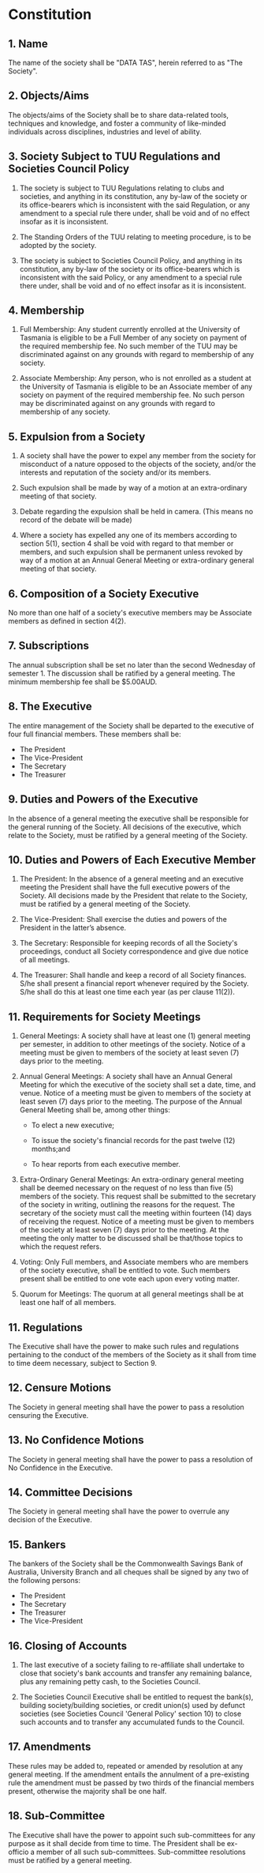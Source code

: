 # Constitution

## 1. Name

The name of the society shall be "DATA TAS", herein referred to as "The Society".

## 2. Objects/Aims

The objects/aims of the Society shall be to share data-related tools, techniques and knowledge, and foster a community of like-minded individuals across disciplines, industries and level of ability.

## 3. Society Subject to TUU Regulations and Societies Council Policy

1. The society is subject to TUU Regulations relating to clubs and societies, and anything in its constitution, any by-law of the society or its office-bearers which is inconsistent with the said Regulation, or any amendment to a special rule there under, shall be void and of no effect insofar as it is inconsistent.

2. The Standing Orders of the TUU relating to meeting procedure, is to be adopted by the society.

3. The society is subject to Societies Council Policy, and anything in its constitution, any by-law of the society or its office-bearers which is inconsistent with the said Policy, or any amendment to a special rule there under, shall be void and of no effect insofar as it is inconsistent.

## 4. Membership

1. Full Membership: Any student currently enrolled at the University of Tasmania is eligible to be a Full Member of any society on payment of the required membership fee. No such member of the TUU may be discriminated against on any grounds with regard to membership of any society.

2. Associate Membership: Any person, who is not enrolled as a student at the University of Tasmania is eligible to be an Associate member of any society on payment of the required membership fee. No such person may be discriminated against on any grounds with regard to membership of any society.

## 5. Expulsion from a Society

1. A society shall have the power to expel any member from the society for misconduct of a nature opposed to the objects of the society, and/or the interests and reputation of the society and/or its members.

2. Such expulsion shall be made by way of a motion at an extra-ordinary meeting of that society.

3. Debate regarding the expulsion shall be held in camera. (This means no record of the debate will be made)

4. Where a society has expelled any one of its members according to section 5(1), section 4 shall be void with regard to that member or members, and such expulsion shall be permanent unless revoked by way of a motion at an Annual General Meeting or extra-ordinary general meeting of that society.

## 6. Composition of a Society Executive

No more than one half of a society's executive members may be Associate members as defined in section 4(2).

## 7. Subscriptions

The annual subscription shall be set no later than the second Wednesday of semester 1. The discussion shall be ratified by a general meeting. The minimum membership fee shall be $5.00AUD.

## 8. The Executive

The entire management of the Society shall be departed to the executive of four full financial members. These members shall be:

- The President
- The Vice-President
- The Secretary
- The Treasurer

## 9. Duties and Powers of the Executive

In the absence of a general meeting the executive shall be responsible for the general running of the Society. All decisions of the executive, which relate to the Society, must be ratified by a general meeting of the Society.

## 10. Duties and Powers of Each Executive Member

1. The President: In the absence of a general meeting and an executive meeting the President shall have the full executive powers of the Society. All decisions made by the President that relate to the Society, must be ratified by a general meeting of the Society.

2. The Vice-President: Shall exercise the duties and powers of the President in the latter’s absence.

3. The Secretary: Responsible for keeping records of all the Society's proceedings, conduct all Society correspondence and give due notice of all meetings.

4. The Treasurer: Shall handle and keep a record of all Society finances. S/he shall present a financial report whenever required by the Society. S/he shall do this at least one time each year (as per clause 11(2)).

## 11. Requirements for Society Meetings

1. General Meetings: A society shall have at least one (1) general meeting per semester, in addition to other meetings of the society. Notice of a meeting must be given to members of the society at least seven (7) days prior to the meeting.

2. Annual General Meetings: A society shall have an Annual General Meeting for which the executive of the society shall set a date, time, and venue. Notice of a meeting must be given to members of the society at least seven (7) days prior to the meeting. The purpose of the Annual General Meeting shall be, among other things:

    - To elect a new executive;

    - To issue the society's financial records for the past twelve (12) months;and

    - To hear reports from each executive member.

3. Extra-Ordinary General Meetings: An extra-ordinary general meeting shall be deemed necessary on the request of no less than five (5) members of the society. This request shall be submitted to the secretary of the society in writing, outlining the reasons for the request. The secretary of the society must call the meeting within fourteen (14) days of receiving the request. Notice of a meeting must be given to members of the society at least seven (7) days prior to the meeting. At the meeting the only matter to be discussed shall be that/those topics to which the request refers.

4. Voting: Only Full members, and Associate members who are members of the society executive, shall be entitled to vote. Such members present shall be entitled to one vote each upon every voting matter.

5. Quorum for Meetings: The quorum at all general meetings shall be at least one half of all members.

## 11. Regulations

The Executive shall have the power to make such rules and regulations pertaining to the conduct of the members of the Society as it shall from time to time deem necessary, subject to Section 9.

## 12. Censure Motions

The Society in general meeting shall have the power to pass a resolution censuring the Executive.

## 13. No Confidence Motions

The Society in general meeting shall have the power to pass a resolution of No Confidence in the Executive.

## 14. Committee Decisions

The Society in general meeting shall have the power to overrule any decision of the Executive.

## 15. Bankers

The bankers of the Society shall be the Commonwealth Savings Bank of Australia, University Branch and all cheques shall be signed by any two of the following persons:

- The President
- The Secretary
- The Treasurer
- The Vice-President

## 16. Closing of Accounts

1. The last executive of a society failing to re-affiliate shall undertake to close that society's bank accounts and transfer any remaining balance, plus any remaining petty cash, to the Societies Council.

2. The Societies Council Executive shall be entitled to request the bank(s), building society/building societies, or credit union(s) used by defunct societies (see Societies Council 'General Policy' section 10) to close such accounts and to transfer any accumulated funds to the Council.

## 17. Amendments

These rules may be added to, repeated or amended by resolution at any general meeting. If the amendment entails the annulment of a pre-existing rule the amendment must be passed by two thirds of the financial members present, otherwise the majority shall be one half.

## 18. Sub-Committee

The Executive shall have the power to appoint such sub-committees for any purpose as it shall decide from time to time. The President shall be ex-officio a member of all such sub-committees. Sub-committee resolutions must be ratified by a general meeting.
